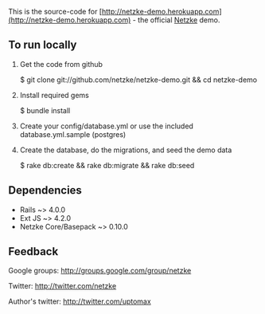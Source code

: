This is the source-code for [http://netzke-demo.herokuapp.com](http://netzke-demo.herokuapp.com) - the official [Netzke](http://netzke.org) demo.

## To run locally

1. Get the code from github

    $ git clone git://github.com/netzke/netzke-demo.git && cd netzke-demo

2. Install required gems

    $ bundle install

3. Create your config/database.yml or use the included database.yml.sample (postgres)

4. Create the database, do the migrations, and seed the demo data

    $ rake db:create && rake db:migrate && rake db:seed

## Dependencies

* Rails ~> 4.0.0
* Ext JS ~> 4.2.0
* Netzke Core/Basepack ~> 0.10.0

## Feedback

Google groups: http://groups.google.com/group/netzke

Twitter: http://twitter.com/netzke

Author's twitter: http://twitter.com/uptomax
